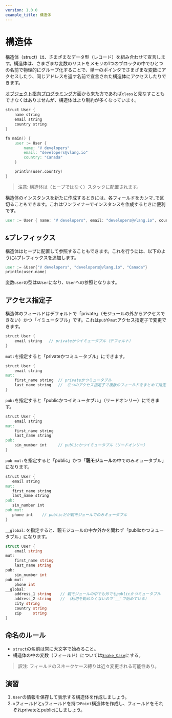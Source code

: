 ```yaml
---
version: 1.0.0
example_title: 構造体
---
```


# 構造体

構造体（struct）は、さまざまなデータ型（レコード）を組み合わせて宣言します。構造体は、さまざまな変数のリストをメモリの1つのブロックの中でひとつの名前で物理的にグループ化することで、単一のポインタでさまざまな変数にアクセスしたり、同じアドレスを返す名前で宣言された構造体にアクセスしたりできます。

[オブジェクト指向プログラミング](https://ja.wikipedia.org/wiki/%E3%82%AA%E3%83%96%E3%82%B8%E3%82%A7%E3%82%AF%E3%83%88%E6%8C%87%E5%90%91%E3%83%97%E3%83%AD%E3%82%B0%E3%83%A9%E3%83%9F%E3%83%B3%E3%82%B0)方面から来た方であれば`class`と見なすこともできなくはありませんが、構造体はより制約が多くなっています。

```v
struct User {
    name string
    email string
    country string
}

fn main() {
    user := User {
        name: "V developers"
        email: "developers@vlang.io"
        country: "Canada"
    }

    println(user.country)
}
```

> 注意: 構造体は（ヒープではなく）スタックに配置されます。

構造体のインスタンスを新たに作成するときには、各フィールドをカンマ`,`で区切ることもできます。これはワンライナーでインスタンスを作成するときに便利です。

```v
user := User { name: "V developers", email: "developers@vlang.io", country: "Canada" }
```

## `&`プレフィックス

構造体はヒープに配置して参照することもできます。これを行うには、以下のように`&`プレフィックスを追加します。

```v
user := &User{"V developers", "developers@vlang.io", "Canada"}
println(user.name)
```

変数`user`の型は`&User`になり、`User`への参照となります。

## アクセス指定子

構造体のフィールドはデフォルトで「private」（モジュールの外からアクセスできない）かつ「イミュータブル」です。これは`pub`や`mut`アクセス指定子で変更できます。

```v
struct User {
    email string   // privateかつイミュータブル（デフォルト）
}
```

`mut:`を指定すると「privateかつミュータブル」にできます。

```v
struct User {
    email string
mut:
    first_name string  // privateかつミュータブル
    last_name string   // （1つのアクセス指定子で複数のフィールドをまとめて指定できる）
}
```

`pub:`を指定すると「publicかつイミュータブル」（リードオンリー）にできます。

```v
struct User {
    email string
mut:
    first_name string
    last_name string
pub:
    sin_number int     // publicかつイミュータブル（リードオンリー）
}
```

`pub mut:`を指定すると「public」かつ「**親モジュール**の中でのみミュータブル」になります。

```v
struct User {
   email string
mut:
   first_name string
   last_name string
pub:
   sin_number int
pub mut:
   phone int    // publicだが親モジュールでのみミュータブル
}
```

`__global:`を指定すると、親モジュールの中か外かを問わず「publicかつミュータブル」になります。

```go
struct User {
    email string
mut:
    first_name string
    last_name string
pub:
    sin_number int
pub mut:
    phone int
__global:
    address_1 string    // 親モジュールの中でも外でもpublicかつミュータブル
    address_2 string    // （利用を勧めたくないので'__'で始めている）
    city string
    country string
    zip     string
}
```

## 命名のルール

- `struct`の名前は常に大文字で始めること。
- 構造体の中の変数（フィールド）については[`Snake_Case`](https://github.com/v-community/v_by_example/blob/master/en/examples/section_1/variables.md#naming-rules)にする。

> 訳注: フィールドのスネークケース縛りは近々変更される可能性あり。

## 演習

1. `User`の情報を保存して表示する構造体を作成しましょう。
2. `x`フィールドと`y`フィールドを持つ`Point`構造体を作成し、フィールドをそれぞれprivateとpublicにしましょう。

